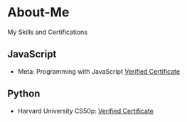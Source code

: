 # About-Me
My Skills and Certifications
## JavaScript
- Meta: Programming with JavaScript [Verified Certificate](https://coursera.org/share/50fcad9aa49a380e6fc5ad3e38b5f50b)

## Python
- Harvard University CS50p: [Verified Certificate](https://certificates.cs50.io/a196319e-fe7a-4e24-a739-1a5ba96b152d.pdf?size=letter)
